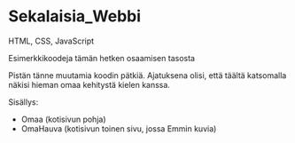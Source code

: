# Sekalaisia_Webbi 
HTML, CSS, JavaScript

Esimerkkikoodeja tämän hetken osaamisen tasosta

Pistän tänne muutamia koodin pätkiä. Ajatuksena olisi, että täältä katsomalla näkisi hieman omaa kehitystä kielen kanssa. 

Sisällys: 
- Omaa (kotisivun pohja)
- OmaHauva (kotisivun toinen sivu, jossa Emmin kuvia)
